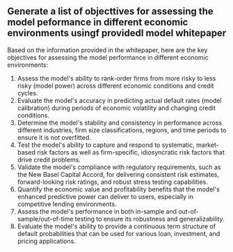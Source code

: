 ## Generate a list of objecttives for assessing the model peformance in different economic environments usingf providedl model whitepaper
Based on the information provided in the whitepaper, here are the key objectives for assessing the model performance in different economic environments:

1. Assess the model's ability to rank-order firms from more risky to less risky (model power) across different economic conditions and credit cycles.
2. Evaluate the model's accuracy in predicting actual default rates (model calibration) during periods of economic volatility and changing credit conditions.
3. Determine the model's stability and consistency in performance across different industries, firm size classifications, regions, and time periods to ensure it is not overfitted.
4. Test the model's ability to capture and respond to systematic, market-based risk factors as well as firm-specific, idiosyncratic risk factors that drive credit problems.
5. Validate the model's compliance with regulatory requirements, such as the New Basel Capital Accord, for delivering consistent risk estimates, forward-looking risk ratings, and robust stress testing capabilities.
6. Quantify the economic value and profitability benefits that the model's enhanced predictive power can deliver to users, especially in competitive lending environments.
7. Assess the model's performance in both in-sample and out-of-sample/out-of-time testing to ensure its robustness and generalizability.
8. Evaluate the model's ability to provide a continuous term structure of default probabilities that can be used for various loan, investment, and pricing applications.